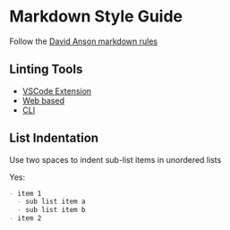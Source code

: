 # Markdown Style Guide

Follow the [David Anson markdown rules](https://github.com/DavidAnson/markdownlint/blob/master/doc/Rules.md)

## Linting Tools

- [VSCode Extension](https://github.com/DavidAnson/vscode-markdownlint)
- [Web based](https://dlaa.me/markdownlint/)
- [CLI](https://github.com/igorshubovych/markdownlint-cli)

## List Indentation

Use two spaces to indent sub-list items in unordered lists

Yes:

```md
- item 1
  - sub list item a
  - sub list item b
- item 2
```
